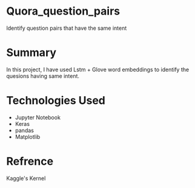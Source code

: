 # Quora_question_pairs
Identify question pairs that have the same intent
# Summary
In this project, I have used Lstm + Glove word embeddings to identify the quesions having same intent.
# Technologies Used
* Jupyter Notebook
* Keras
* pandas
* Matplotlib
# Refrence
Kaggle's Kernel
